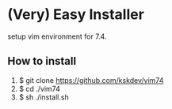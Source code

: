 # (Very) Easy Installer
setup vim environment for 7.4.

## How to install
1. $ git clone https://github.com/kskdev/vim74
2. $ cd ./vim74
3. $ sh ./install.sh


